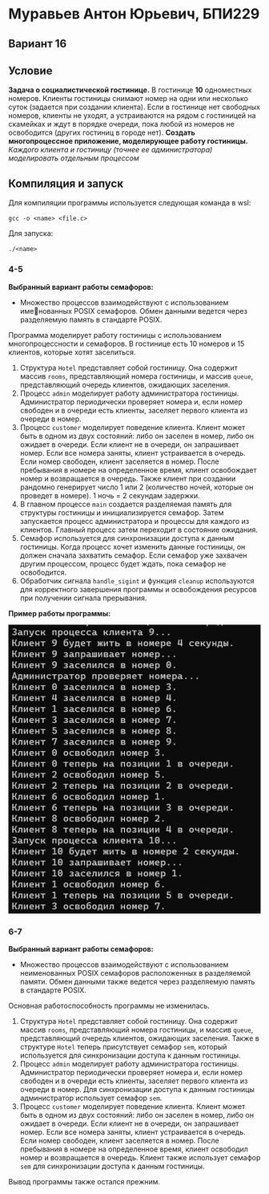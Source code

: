 # Муравьев Антон Юрьевич, БПИ229

## Вариант 16

## Условие

**Задача о социалистической гостинице.** В гостинице **10** одноместных номеров. Клиенты гостиницы снимают номер на одни или
несколько суток (задается при создании клиента). Если в гостинице нет свободных номеров, клиенты не уходят, а устраиваются на
рядом с гостиницей на скамейках и ждут в порядке очереди, пока любой из номеров не освободится (других гостиниц в городе нет).
**Создать многопроцессное приложение, моделирующее работу гостиницы.**
*Каждого клиента и гостиницу (точнее ее администратора) моделировать отдельным процессом*

## Компиляция и запуск

Для компиляции программы используется следующая команда в wsl:

```shell
gcc -o <name> <file.c>
```

Для запуска:

```shell
./<name>
```

### 4-5

**Выбранный вариант работы семафоров:**

* Множество процессов взаимодействуют с использованием именованных POSIX семафоров. Обмен данными ведется через
  разделяемую память в стандарте POSIX.

Программа моделирует работу гостиницы с использованием многопроцессности и семафоров. В гостинице есть 10 номеров и 15 клиентов, которые хотят заселиться.

1. Структура `Hotel` представляет собой гостиницу. Она содержит массив `rooms`, представляющий номера гостиницы, и массив `queue`, представляющий очередь клиентов, ожидающих заселения.
2. Процесс `admin` моделирует работу администратора гостиницы. Администратор периодически проверяет номера и, если номер свободен и в очереди есть клиенты, заселяет первого клиента из очереди в номер.
3. Процесс `customer` моделирует поведение клиента. Клиент может быть в одном из двух состояний: либо он заселен в номер, либо он ожидает в очереди. Если клиент не в очереди, он запрашивает номер. Если все номера заняты, клиент устраивается в очередь. Если номер свободен, клиент заселяется в номер. После пребывания в номере на определенное время, клиент освобождает номер и возвращается в очередь. Также клиент при создании рандомно генерирует число 1 или 2 (количество ночей, которые он проведет в номере). 1 ночь = 2 секундам задержки.
4. В главном процессе `main` создается разделяемая память для структуры гостиницы и инициализируется семафор. Затем запускается процесс администратора и процессы для каждого из клиентов. Главный процесс затем переходит в состояние ожидания.
5. Семафор используется для синхронизации доступа к данным гостиницы. Когда процесс хочет изменить данные гостиницы, он должен сначала захватить семафор. Если семафор уже захвачен другим процессом, процесс будет ждать, пока семафор не освободится.
6. Обработчик сигнала `handle_sigint` и функция `cleanup` используются для корректного завершения программы и освобождения ресурсов при получении сигнала прерывания.

**Пример работы программы:**

![1713738542320](image/README/1713738542320.png)

### 6-7

**Выбранный вариант работы семафоров:**

* Множество процессов взаимодействуют с использованием неименованных POSIX семафоров расположенных в разделяемой памяти. Обмен данными также ведется через разделяемую память в стандарте POSIX.

Основная работоспособность программы не изменилась.

1. Структура `Hotel` представляет собой гостиницу. Она содержит массив `rooms`, представляющий номера гостиницы, и массив `queue`, представляющий очередь клиентов, ожидающих заселения. Также в структуре `Hotel` теперь присутствует семафор `sem`, который используется для синхронизации доступа к данным гостиницы.
2. Процесс `admin` моделирует работу администратора гостиницы. Администратор периодически проверяет номера и, если номер свободен и в очереди есть клиенты, заселяет первого клиента из очереди в номер. Для синхронизации доступа к данным гостиницы администратор использует семафор `sem`.
3. Процесс `customer` моделирует поведение клиента. Клиент может быть в одном из двух состояний: либо он заселен в номер, либо он ожидает в очереди. Если клиент не в очереди, он запрашивает номер. Если все номера заняты, клиент устраивается в очередь. Если номер свободен, клиент заселяется в номер. После пребывания в номере на определенное время, клиент освободил номер и возвращается в очередь. Клиент также использует семафор `sem` для синхронизации доступа к данным гостиницы.

Вывод программы также остался прежним.
